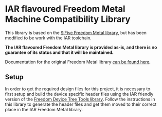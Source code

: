 # IAR flavoured Freedom Metal Machine Compatibility Library

This library is based on the 
[SiFive Freedom Metal library](https://github.com/sifive/freedom-metal), but 
has been modified to be work with the IAR toolchain.

__The IAR flavoured Freedom Metal library 
is provided as-is, and there is no guarantee of its status and that it will be 
maintained.__

Documentation for the original Freedom Metal library
[can be found here](https://sifive.github.io/freedom-metal-docs/).

## Setup
In order to get the required design files for this project, it is necessary to 
first setup and build the device specific header files using the IAR friendly 
version of the 
[Freedom Device Tree Tools library](https://github.com/IARSystems/iar-freedom-devicetree-tools). 
Follow the instructions in this library to generate the header files and get
them moved to their correct place in the IAR Freedom Metal library.

